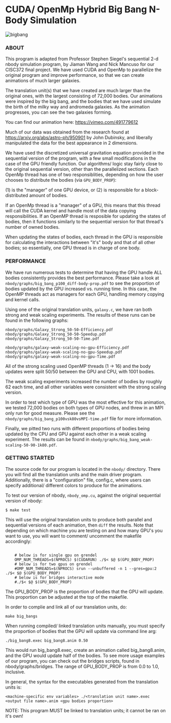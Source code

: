 # CUDA/ OpenMp Hybrid Big Bang N-Body Simulation

![bigbang](https://thumbs.gfycat.com/DazzlingSoggyBlackbuck-size_restricted.gif)

### ABOUT

This program is adapted from Professor Stephen Siegel's sequential 2-d 
nbody simulation program, by Jiaman Wang and Nick Mancuso for our CISC372
final project. We have used CUDA and OpenMp to parallelize the original 
program and improve performance, so that we can create animations of
much larger galaxies.

The translation unit(s) that we have created are much larger than the original
ones, with the largest consisting of 72,000 bodies. Our animations were inspired
by the big bang, and the bodies that we have used simulate the birth of the 
milky way and andromeda galaxies. As the animation progresses, you can see 
the two galaxies forming.

You can find our animation here: https://vimeo.com/491779612

Much of our data was obtained from the research 
found at https://arxiv.org/abs/astro-ph/950901 by John Dubinsky, and liberally
manipulated the data for the best appearance in 2 dimensions. 

We have used the discretized universal gravitation equation provided in the 
sequential version of the program, with a few small modifications in the case
of the GPU friendly function.  Our algorithms/ logic stay fairly close to the
original sequential version, other than the parallelized sections. Each OpenMp 
thread has one of two responsiblities, depending on how the user chooses to
distribute the bodies (via `GPU_BODY_PROP`): 

(1) is the "manager" of one GPU device, or 
(2) is responsible for a block-distributed amount of bodies.

If an OpenMp thread is a "manager" of a GPU, this means that this thread will
call the CUDA kernel and handle most of the data copying responsibilities. 
If an OpenMP thread is resposible for updating the states of bodies, then 
it functions similarly to the sequential version for that thread's number of
owned bodies. 

When updating the states of bodies, each thread in the GPU is responsible 
for calculating the interactions between "it's" body and that of all other 
bodies; so essentially, one GPU thread is in charge of one body.

### PERFORMANCE

We have run numerous tests to determine that having the GPU handle ALL bodies
consistently provides the best performance. Please take a look at 
`nbody/graphs/big_bang_p100_diff-body-prop.pdf` to see the proportion of bodies updated
by the GPU increased vs. running time.  In this case, the OpenMP threads act
as managers for each GPU, handling memory copying and kernel calls.

Using one of the original translation units, `galaxy.c`, we have ran both strong 
and weak scaling experiments.  The results of these runs can be found in the 
following graphs:

`nbody/graphs/Galaxy_Strong_50-50-Efficiency.pdf`
`nbody/graphs/Galaxy_Strong_50-50-Speedup.pdf`
`nbody/graphs/Galaxy_Strong_50-50-Time.pdf`

`nbody/graphs/galaxy-weak-scaling-no-gpu-Efficiency.pdf`
`nbody/graphs/galaxy-weak-scaling-no-gpu-Speedup.pdf`
`nbody/graphs/galaxy-weak-scaling-no-gpu-Time.pdf`

All of the strong scaling used OpenMP threads (1 -> 16) and the body updates
were split 50/50 between the GPU and CPU, with 1001 bodies.

The weak scaling experiments increased the number of bodies by roughly 62 each time,
and all other variables were consistent with the strong scaling version.

In order to test which type of GPU was the most effective for this animation, we
tested 72,000 bodies on both types of GPU nodes, and threw in an MPI only run for 
good measure. Please see the `nbody/graphs/big_bang_p100vsk80vsMPI-time.pdf` file 
for more information.

Finally, we pitted two runs with different proportions of bodies being updated
by the CPU and GPU against each other in a weak scaling experiment.  The results
can be found in `nbody/graphs/big_bang_weak-scaling-50-90-1k80.pdf`.

### GETTING STARTED

The source code for our program is located in the `nbody/` directory.
There you will find all the translation units and the main driver program.
Additionally, there is a "configuration" file, config.c, where users can specify
additional/ different colors to produce for the animations.

To test our version of nbody, `nbody_omp.cu`, against the original sequential
version of nbody:

```````````````````````````
$ make test

```````````````````````````

This will use the original translation units to produce both parallel and 
sequential versions of each animation, then `diff` the results. Note that
depending on which machine you are testing on and how many GPU's you want
 to use, you will want to comment/ uncomment the makefile accordingly:

```````````````````````````

	# below is for single gpu on grendel
	OMP_NUM_THREADS=$(NPROCS) $(CUDARUN) ./$< $@ $(GPU_BODY_PROP)
	# below is for two gpus on grendel
	#OMP_NUM_THREADS=$(NPROCS) srun --unbuffered -n 1 --gres=gpu:2 ./$< $@ $(GPU_BODY_PROP)
	# below is for bridges interactive mode
	#./$< $@ $(GPU_BODY_PROP)

`````````````````````````````

The GPU_BODY_PROP is the proportion of bodies that the GPU will update.  This
proportion can be adjusted at the top of the makefile.

In order to complie and link all of our translation units, do:

````````````````````````````
make big_bangs

````````````````````````````

When running compiled/ linked translation units manually, you must specify 
the proportion of bodies that the GPU will update via command line arg:

`````````````````````````````
./big_bang8.exec big_bang8.anim 0.50

`````````````````````````````
This would run big_bang8.exec, create an animation called big_bang8.anim, and
the GPU would update half of the bodies. To see more usage examples of our 
program, you can check out the bridges scripts, found in nbody/graphs/bridges.  The
range of GPU_BODY_PROP is from 0.0 to 1.0, inclusive. 

In general, the syntax for the executables generated from the translation units
is:

`````````````````````````````
<machine-specific env variables> ./<translation unit name>.exec <output file name>.anim <gpu bodies proportion>

`````````````````````````````

NOTE: This program MUST be linked to translation units; it cannot be ran
on it's own!
